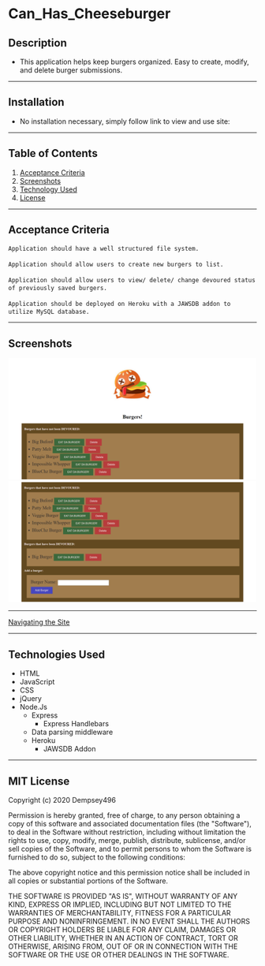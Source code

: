 # Can_Has_Cheeseburger

## Description
* This application helps keep burgers organized. Easy to create, modify, and delete burger submissions. 

***
## Installation 
* No installation necessary, simply follow link to view and use site:

***
## Table of Contents

1. [Acceptance Criteria](#crit)
2. [Screenshots](#scrshot)
3. [Technology Used](#tech)
4. [License](#lice)

***
<a name="crit"></a>

## Acceptance Criteria 

```
Application should have a well structured file system.

Application should allow users to create new burgers to list.

Application should allow users to view/ delete/ change devoured status of previously saved burgers.

Application should be deployed on Heroku with a JAWSDB addon to utilize MySQL database.
```
***

<a name="scrshot"></a>

## Screenshots
![Burgersite Burgers Screenshot](./public/assets/img/burger_devour_app.png)
![Burgersite Submit Burgers Screenshot](./public/assets/img/burger_devour_app2.png)
***
[Navigating the Site](https://drive.google.com/file/d/1Spr2Da2Hp9svHxlmuhcO8B2TUZmPvnuG/view)
***

<a name="tech"></a>

## Technologies Used

* HTML
* JavaScript
* CSS
* jQuery
* Node.Js
   * Express
      - Express Handlebars
   * Data parsing middleware
   * Heroku
      - JAWSDB Addon

***
<a name="lice"></a>

## MIT License

Copyright (c) 2020 Dempsey496

Permission is hereby granted, free of charge, to any person obtaining a copy
of this software and associated documentation files (the "Software"), to deal
in the Software without restriction, including without limitation the rights
to use, copy, modify, merge, publish, distribute, sublicense, and/or sell
copies of the Software, and to permit persons to whom the Software is
furnished to do so, subject to the following conditions:

The above copyright notice and this permission notice shall be included in all
copies or substantial portions of the Software.

THE SOFTWARE IS PROVIDED "AS IS", WITHOUT WARRANTY OF ANY KIND, EXPRESS OR
IMPLIED, INCLUDING BUT NOT LIMITED TO THE WARRANTIES OF MERCHANTABILITY,
FITNESS FOR A PARTICULAR PURPOSE AND NONINFRINGEMENT. IN NO EVENT SHALL THE
AUTHORS OR COPYRIGHT HOLDERS BE LIABLE FOR ANY CLAIM, DAMAGES OR OTHER
LIABILITY, WHETHER IN AN ACTION OF CONTRACT, TORT OR OTHERWISE, ARISING FROM,
OUT OF OR IN CONNECTION WITH THE SOFTWARE OR THE USE OR OTHER DEALINGS IN THE
SOFTWARE.
